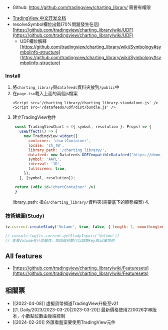 
* Github: https://github.com/tradingview/charting_library/ 需要有權限
- [TradingView 中文开发文档](https://aitrade.ga/books/tradingview/)
- resolveSymbol欄位出錯(70%問題發生在這) [https://github.com/tradingview/charting_library/wiki/UDF](https://github.com/tradingview/charting_library/wiki/UDF)
    - UDF欄位解釋 [https://github.com/tradingview/charting_library/wiki/Symbology#symbolinfo-structure](https://github.com/tradingview/charting_library/wiki/Symbology#symbolinfo-structure)
### Install
1. 將`charting_library`與`datafeeds`資料夾放到`/public`中
2. 在`page.tsx`載入上面的兩個js檔案
   ```tsx
   <Script src='/charting_library/charting_library.standalone.js' />
   <Script src='/datafeeds/udf/dist/bundle.js' />
	```
3. 建立TradingView物件
   ```jsx
	const TradingViewChart = ({ symbol, resolution }: Props) => {
	  useEffect(() => {
	    new TradingView.widget({
	      container: 'chartContainer',
	      locale: 'zh_TW',
	      library_path: '/charting_library/',
	      datafeed: new Datafeeds.UDFCompatibleDatafeed('https://demo-feed-data.tradingview.com'),
	      symbol: 'AAPL',
	      interval: '1D',
	      fullscreen: true,
	    });
	  }, [symbol, resolution]);

	return (<div id="chartContainer" />)
	}
	```
	library_path: 指向`/charting_library/`資料夾(需要底下的靜態檔案)
	4.


### 技術線圖(Study)

```jsx
tv.current.createStudy('Volume', true, false, { length: 1, smoothingLength: 1 });

// console.log(tv.current.getStudyInputs('Volume')) 
// 查看Volume有什麼屬性，第四個參數可以調整key為id屬性的
```

## All features
- [https://github.com/tradingview/charting_library/wiki/Featuresets](https://github.com/tradingview/charting_library/wiki/Featuresets)


## 相關票
* [[2022-04-08]] 虛擬貨幣頻道TradingView升級至v21
* [[1. Daily/2023/2023-03-20|2023-03-20]] 最新價格使用220026字串版本，小數點位數由後端控制
* [[2024-02-20]] 外匯看盤室要使用TradingView元件
